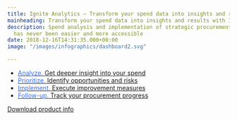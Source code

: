 ```yaml
---
title: Ignite Analytics – Transform your spend data into insights and results
mainheading: Transform your spend data into insights and results with Ignite
description: Spend analysis and implementation of strategic procurement decisions
  has never been easier and more accessible
date: 2018-12-16T14:31:35.000+00:00
image: "/images/infographics/dashboard2.svg"

---
```

<ul class="fa-ul">

<li><a href="#analyze" class="analytics-link"><span class="fa-li"><i class="fas fa-chart-bar" style="color: #3C6FE9"></i></span><span style="color: #3C6FE9">Analyze.</span> Get deeper insight into your spend</a></li>

<li><a href="#prioritize" class="analytics-link"><span class="fa-li"><i class="fas fa-exclamation-triangle" style="color: #3C6FE9"></i></span><span style="color: #3C6FE9">Prioritize.</span> Identify opportunities and risks</li>

<li><a href="#implement" class="analytics-link"><span class="fa-li"><i class="fas fa-magic" style="color: #3C6FE9"></i></span><span style="color: #3C6FE9">Implement.</span> Execute improvement measures</li>

<li><a href="#followup" class="analytics-link"><span class="fa-li"><i class="fas fa-sync"></i></span><span style="color: #3C6FE9">Follow-up.</span> Track your procurement progress</li>

</ul>

<a class="btn btn-primary action-btn" style="margin-top:1em !important;" href="/en/ignite-analytics/produktinformasjon">Download product info</a>